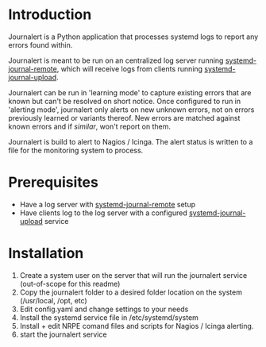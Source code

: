 # Introduction

Journalert is a Python application that processes systemd logs to report any
errors found within.

Journalert is meant to be run on an centralized log server running
[systemd-journal-remote][remote], which will receive logs from clients running
[systemd-journal-upload][upload].

Journalert can be run in 'learning mode' to capture existing errors that are
known but can't be resolved on short notice. Once configured to run in 'alerting
mode', journalert only alerts on new unknown errors, not on errors previously
learned or variants thereof. New errors are matched against known errors and if
_similar_, won't report on them.

Journalert is build to alert to Nagios / Icinga. The alert status is written to
a file for the monitoring system to process.

# Prerequisites

- Have a log server with [systemd-journal-remote][remote] setup
- Have clients log to the log server with a configured
  [systemd-journal-upload][upload] service

# Installation

1. Create a system user on the server that will run the journalert service
   (out-of-scope for this readme)
2. Copy the journalert folder to a desired folder location on the system
   (/usr/local, /opt, etc)
3. Edit config.yaml and change settings to your needs
4. Install the systemd service file in /etc/systemd/system
5. Install + edit NRPE comand files and scripts for Nagios / Icinga alerting.
6. start the journalert service

[remote]:
  https://www.freedesktop.org/software/systemd/man/latest/systemd-journal-remote.html
[upload]:
  https://www.freedesktop.org/software/systemd/man/latest/systemd-journal-upload.html
